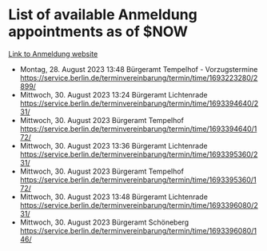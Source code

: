 # List of available Anmeldung appointments as of $NOW
[Link to Anmeldung website](https://service.berlin.de/terminvereinbarung/termin/tag.php?termin=1&anliegen[]=120686&dienstleisterlist=122210,122217,327316,122219,327312,122227,327314,122231,327346,122243,327348,122254,122252,329742,122260,329745,122262,329748,122271,327278,122273,327274,122277,327276,330436,122280,327294,122282,327290,122284,327292,122291,327270,122285,327266,122286,327264,122296,327268,150230,329760,122297,327286,122294,327284,122312,329763,122314,329775,122304,327330,122311,327334,122309,327332,317869,122281,327352,122279,329772,122283,122276,327324,122274,327326,122267,329766,122246,327318,122251,327320,122257,327322,122208,327298,122226,327300&herkunft=http%3A%2F%2Fservice.berlin.de%2Fdienstleistung%2F120686%2F)
- Montag, 28. August 2023 13:48 Bürgeramt Tempelhof - Vorzugstermine https://service.berlin.de/terminvereinbarung/termin/time/1693223280/2899/
- Mittwoch, 30. August 2023 13:24 Bürgeramt Lichtenrade https://service.berlin.de/terminvereinbarung/termin/time/1693394640/231/
- Mittwoch, 30. August 2023  Bürgeramt Tempelhof https://service.berlin.de/terminvereinbarung/termin/time/1693394640/172/
- Mittwoch, 30. August 2023 13:36 Bürgeramt Lichtenrade https://service.berlin.de/terminvereinbarung/termin/time/1693395360/231/
- Mittwoch, 30. August 2023  Bürgeramt Tempelhof https://service.berlin.de/terminvereinbarung/termin/time/1693395360/172/
- Mittwoch, 30. August 2023 13:48 Bürgeramt Lichtenrade https://service.berlin.de/terminvereinbarung/termin/time/1693396080/231/
- Mittwoch, 30. August 2023  Bürgeramt Schöneberg https://service.berlin.de/terminvereinbarung/termin/time/1693396080/146/
